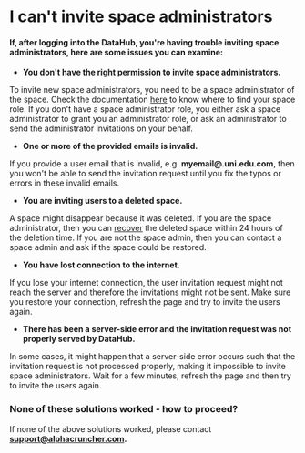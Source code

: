 # I can't invite space administrators

#### If, after logging into the DataHub, you're having trouble inviting space administrators, here are some issues you can examine:

* **You don't have the right permission to invite space administrators.**

To invite new space administrators, you need to be a space administrator of the space. Check the documentation [here](../../actions/know-my-role.md) to know where to find your space role. If you don't have a space administrator role, you either ask a space administrator to grant you an administrator role, or ask an administrator to send the administrator invitations on your behalf.

* **One or more of the provided emails is invalid.**

If you provide a user email that is invalid, e.g. **myemail@.uni.edu.com**, then you won't be able to send the invitation request until you fix the typos or errors in these invalid emails.

* **You are inviting users to a deleted space.**

A space might disappear because it was deleted. If you are the space administrator, then you can [recover](../../actions/delete-a-space.md) the deleted space within 24 hours of the deletion time. If you are not the space admin, then you can contact a space admin and ask if the space could be restored.

* **You have lost connection to the internet.**

If you lose your internet connection, the user invitation request might not reach the server and therefore the invitations might not be sent. Make sure you restore your connection,  refresh the page and try to invite the users again.

* **There has been a server-side error and the invitation request was not properly served by DataHub.**

In some cases, it might happen that a server-side error occurs such that the invitation request is not processed properly, making it impossible to invite space administrators. Wait for a few minutes, refresh the page and then try to invite the users again.  


### None of these solutions worked - how to proceed?

If none of the above solutions worked, please contact **support@alphacruncher.com.**


